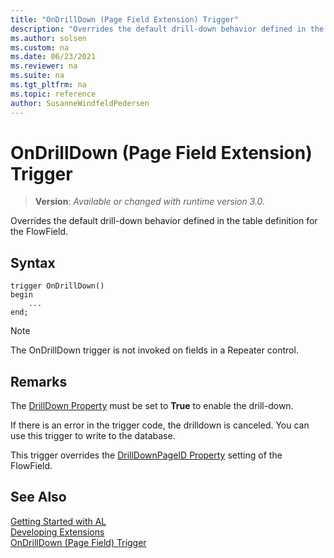```yaml
---
title: "OnDrillDown (Page Field Extension) Trigger"
description: "Overrides the default drill-down behavior defined in the table definition for the FlowField."
ms.author: solsen
ms.custom: na
ms.date: 06/23/2021
ms.reviewer: na
ms.suite: na
ms.tgt_pltfrm: na
ms.topic: reference
author: SusanneWindfeldPedersen
---
```

[//]: # (START>DO_NOT_EDIT)
[//]: # (IMPORTANT:Do not edit any of the content between here and the END>DO_NOT_EDIT.)
[//]: # (Any modifications should be made in the .xml files in the ModernDev repo.)

# OnDrillDown (Page Field Extension) Trigger
> **Version**: _Available or changed with runtime version 3.0._

Overrides the default drill-down behavior defined in the table definition for the FlowField.


## Syntax
```AL
trigger OnDrillDown()
begin
    ...
end;
```



[//]: # (IMPORTANT: END>DO_NOT_EDIT)

> [!NOTE]  
> The OnDrillDown trigger is not invoked on fields in a Repeater control<!--NAV in the [!INCLUDE[nav_web](../includes/nav_web_md.md)]-->.  

## Remarks 
The [DrillDown Property](../../properties/devenv-drilldown-property.md) must be set to **True** to enable the drill-down.

If there is an error in the trigger code, the drilldown is canceled. You can use this trigger to write to the database.  

This trigger overrides the [DrillDownPageID Property](../../properties/devenv-drilldownpageid-property.md) setting of the FlowField.  

## See Also  
[Getting Started with AL](../../devenv-get-started.md)  
[Developing Extensions](../../devenv-dev-overview.md)  
[OnDrillDown (Page Field) Trigger](../pagefield/devenv-ondrilldown-pagefield-trigger.md)
